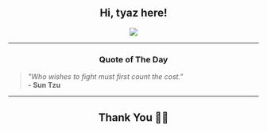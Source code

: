 <h2 align="center"> Hi, tyaz here!</h2>

<p align="center">
<a href="https://github.com/tyazx" alt="github streak"><img src="https://dvst-streak.herokuapp.com/?user=tyazx&theme=tokyonight&fire=DD472C"></a>
</p>

<hr>
<h3 align="center">Quote of The Day</h3>
<p align="center">
<blockquote>
<i>"Who wishes to fight must first count the cost."</i>
<br>
<b>- Sun Tzu</b>
</blockquote>
</p>


<hr>
<h2 align="center">Thank You 🙏🏼</h2>
